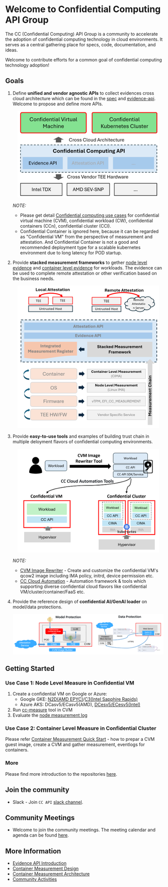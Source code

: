 
# Welcome to Confidential Computing API Group

The CC (Confidential Computing) API Group is a community to accelerate the adoption of confidential computing technology in cloud environments. It serves as a central gathering place for specs, code, documentation, and ideas.

Welcome to contribute efforts for a common goal of confidential computing technology adoption!


## Goals

1. Define **unified and vendor agnostic APIs** to collect evidences cross cloud architecture which can be found in the [spec](https://docs.google.com/document/d/1nO0y3GgnUKGBG7VEwGfzc6ndhArGzWFcULhYEb0-zrg/edit) and [evidence-api](https://github.com/cc-api/evidence-api). Welcome to propose and define more APIs.

    <p align="center">
        <img src="./goal-cc-api.png" width="450">
    </p>

    _NOTE:_
    - Please get detail [Confidential computing use cases](https://www.redhat.com/en/blog/confidential-computing-use-cases) for confidential virtual machine (CVM), confidential workload (CW), confidential containers (CCn), confidential cluster (CCl).
    - Confidential Container is ignored here, because it can be regarded as "Confidential VM" from the perspective of measurement and attestation. And Confidential Container is not a good and recommended deployment type for a scalable kubernetes environment due to long latency for POD startup.

2. Provide **stacked measurement frameworks** to gether [node level evidence](https://github.com/cc-api/cc-trusted-vmsdk) and [container level evidence](https://github.com/cc-api/container-integrity-measurement-agent) for workloads. The evidence can be used to complete remote attestation or other verification based on the business needs.

    <p align="center">
        <img src="./goal-measurement-framework.png" width="450">
    </p>


3. Provide **easy-to-use tools** and examples of building trust chain in multiple deloyment flavors of confidential computing environments.

    <p align="center">
        <img src="./cc-tools.png" width="450">
    </p>

    _NOTE:_
    - [CVM Image Rewriter](https://github.com/cc-api/cvm-image-rewriter) - Create and customize the confidential VM's qcow2 image including IMA policy, initrd, device permission etc.
    - [CC Cloud Automation](https://github.com/cc-api/cc-cloud-automation) - Automation framework & tools which supporting diverse confidential cloud flavors like confidential VM/cluster/container/FaaS etc.

4. Provide the reference design of **confidential AI/GenAI loader** on model/data protections.

    <p align="center">
        <img src="./confidential-ai-protections.png" width="600">
    </p>

## Getting Started


### Use Case 1: Node Level Measure in Confidential VM

1. Create a confidential VM on Google or Azure:
    - Google GKE: [N2D(AMD EPYC)](https://cloud.google.com/compute/docs/general-purpose-machines#n2d_machines)/[C3(Intel Sapphire Rapids)](https://cloud.google.com/compute/docs/general-purpose-machines#c3_series)
    - Azure AKS: DCasv5/ECasv5(AMD), [DCesv5/ECesv5(Intel)](https://learn.microsoft.com/en-us/azure/virtual-machines/ecesv5-ecedsv5-series)
2. Run [cc-measure](https://github.com/cc-api/cc-measure) tool in CVM
3. Evaluate the [node measurement log](https://github.com/cc-api/evidence-api/blob/main/docs/vmsdk-eventlog-sample-output-with-IMA.txt)


### Use Case 2: Container Level Measure in Confidential Cluster

Please refer [Container Measurement Quick Start](https://github.com/cc-api/container-integrity-measurement-agent/blob/main/deployment/README.md) - how to prepar a CVM guest image, create a CVM and gather measurement, eventlogs for containers.

### More

Please find more introduction to the repositories [here](https://github.com/cc-api/community/blob/main/repository.md).

## Join the community

- Slack - Join `CC API` [slack channel](https://cc-api.slack.com/archives/C0708HZ9087).


## Community Meetings

- Welcome to join the community meetings. The meeting calendar and agenda can be found [here](https://github.com/cc-api/community/blob/main/meetings/README.md).


## More Information

- [Evidence API Introduction](https://github.com/cc-api/evidence-api/wiki)
- [Container Measurement Design](https://github.com/cc-api/container-integrity-measurement-agent/blob/main/docs/container-measurement-design.md)
- [Container Measurement Architecture](https://github.com/cc-api/container-integrity-measurement-agent)
- [Community Activities](https://github.com/cc-api/.github/blob/main/profile/community.md)
